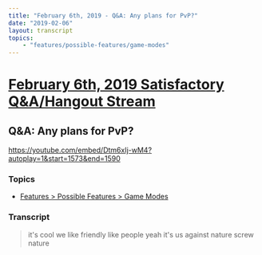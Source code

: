 ```yaml
---
title: "February 6th, 2019 - Q&A: Any plans for PvP?"
date: "2019-02-06"
layout: transcript
topics: 
    - "features/possible-features/game-modes"
---
```

# [February 6th, 2019 Satisfactory Q&A/Hangout Stream](../2019-02-06.md)
## Q&A: Any plans for PvP?
https://youtube.com/embed/Dtm6xIj-wM4?autoplay=1&start=1573&end=1590
### Topics
* [Features > Possible Features > Game Modes](../topics/features/possible-features/game-modes.md)

### Transcript

> it's cool we like friendly like people
> yeah it's us against nature screw nature
